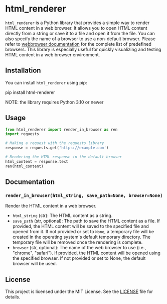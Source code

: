 # html_renderer

`html_renderer` is a Python library that provides a simple way to render HTML content in a web browser. 
It allows you to open HTML content directly from a string or save it to a file and open it from the file.
You can also specify the name of a browser to use a non-default browser. Please refer to [webbrowser documentation](https://docs.python.org/3/library/webbrowser.html) for the complete list of predefined browsers.
This library is especially useful for quickly visualizing and testing HTML content in a web browser environment.

## Installation

You can install `html_renderer` using pip:

pip install html-renderer

NOTE: the library requires Python 3.10 or newer

## Usage

```python
from html_renderer import render_in_browser as ren
import requests

# Making a request with the requests library
response = requests.get('https://example.com')

# Rendering the HTML response in the default browser
html_content = response.text
ren(html_content)
```

## Documentation

### `render_in_browser(html_string, save_path=None, browser=None)`

Render the HTML content in a web browser.

- `html_string` (str): The HTML content as a string.
- `save_path` (str, optional): The path to save the HTML content as a file.
  If provided, the HTML content will be saved to the specified file and opened from it.
  If not provided or set to `None`, a temporary file will be created in the operating 
  system's default temporary directory. The temporary file will be removed once the rendering 
  is complete.
- `browser` (str, optional): The name of the web browser to use (i.e., "chrome", "safari").
  If provided, the HTML content will be opened using the specified browser.
  If not provided or set to None, the default browser will be used.


## License

This project is licensed under the MIT License. See the [LICENSE](LICENSE) file for details.

